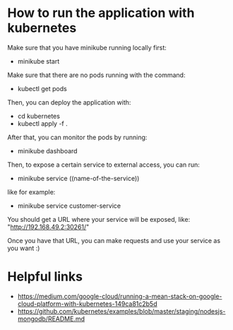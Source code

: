 # How to run the application with kubernetes


Make sure that you have minikube running locally first:

- minikube start

Make sure that there are no pods running with the command:

- kubectl get pods

Then, you can deploy the application with:

- cd kubernetes
- kubectl apply -f .

After that, you can monitor the pods by running:

- minikube dashboard


Then, to expose a certain service to external access, you can run:

- minikube service ((name-of-the-service))

like for example:

- minikube service customer-service

You should get a URL where your service will be exposed, like: "http://192.168.49.2:30261/"

Once you have that URL, you can make requests and use your service as you want :)


# Helpful links

- https://medium.com/google-cloud/running-a-mean-stack-on-google-cloud-platform-with-kubernetes-149ca81c2b5d
- https://github.com/kubernetes/examples/blob/master/staging/nodesjs-mongodb/README.md
